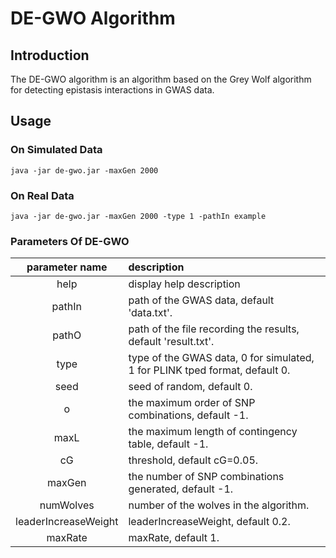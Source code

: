 # DE-GWO Algorithm

## Introduction

The DE-GWO algorithm is an algorithm based on the Grey Wolf algorithm for detecting epistasis interactions in GWAS data.

## Usage

### On Simulated Data

`java -jar de-gwo.jar -maxGen 2000`

### On Real Data

`java -jar de-gwo.jar -maxGen 2000 -type 1 -pathIn example`

### Parameters Of DE-GWO

|parameter name|description|
|:------:|:------|
|help|display help description|
|pathIn|path of the GWAS data, default 'data.txt'.|
|pathO|path of the file recording the results, default 'result.txt'.|
|type|type of the GWAS data, 0 for simulated, 1 for PLINK tped format, default 0.|
|seed|seed of random, default 0.|
|o|the maximum order of SNP combinations, default -1.|
|maxL|the maximum length of contingency table, default -1.|
|cG|threshold, default cG=0.05.|
|maxGen|the number of SNP combinations generated, default -1.|
|numWolves|number of the wolves in the algorithm.|
|leaderIncreaseWeight|leaderIncreaseWeight, default 0.2.|
|maxRate|maxRate, default 1.|

